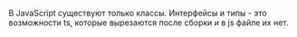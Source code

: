 В JavaScript существуют только классы. Интерфейсы и типы - это возможности ts, которые вырезаются после сборки и в js файле их нет.